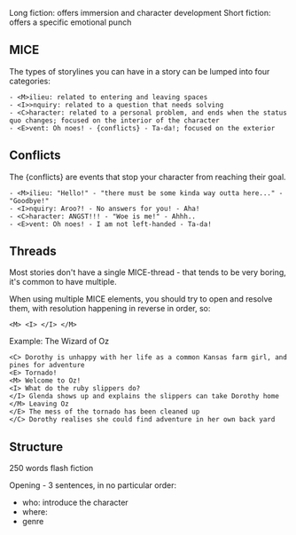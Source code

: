 Long fiction: offers immersion and character development
Short fiction: offers a specific emotional punch

## MICE
The types of storylines you can have in a story can be lumped into four categories:
```
- <M>ilieu: related to entering and leaving spaces
- <I>>nquiry: related to a question that needs solving
- <C>haracter: related to a personal problem, and ends when the status quo changes; focused on the interior of the character
- <E>vent: Oh noes! - {conflicts} - Ta-da!; focused on the exterior
```
## Conflicts
The {conflicts} are events that stop your character from reaching their goal. 
```
- <M>ilieu: "Hello!" - "there must be some kinda way outta here..." - "Goodbye!"
- <I>nquiry: Aroo?! - No answers for you! - Aha!
- <C>haracter: ANGST!!! - "Woe is me!" - Ahhh..
- <E>vent: Oh noes! - I am not left-handed - Ta-da!
```
## Threads
Most stories don't have a single MICE-thread - that tends to be very boring, it's common to have multiple. 

When using multiple MICE elements, you should try to open and resolve them, with resolution happening in reverse in order, so: 
```
<M> <I> </I> </M>
```

Example: The Wizard of Oz
```
<C> Dorothy is unhappy with her life as a common Kansas farm girl, and pines for adventure
<E> Tornado! 
<M> Welcome to Oz!
<I> What do the ruby slippers do?
</I> Glenda shows up and explains the slippers can take Dorothy home
</M> Leaving Oz
</E> The mess of the tornado has been cleaned up
</C> Dorothy realises she could find adventure in her own back yard
```

## Structure
250 words flash fiction

Opening - 3 sentences, in no particular order: 
- who: introduce the character
- where: 
- genre
